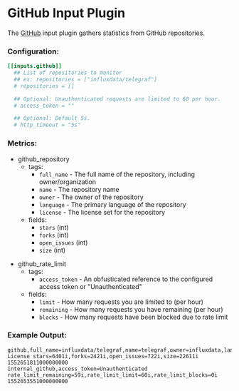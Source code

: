 # GitHub Input Plugin

The [GitHub](https://www.github.com) input plugin gathers statistics from GitHub repositories.

### Configuration:

```toml
[[inputs.github]]
  ## List of repositories to monitor
  ## ex: repositories = ["influxdata/telegraf"]
  # repositories = []

  ## Optional: Unauthenticated requests are limited to 60 per hour.
  # access_token = ""

  ## Optional: Default 5s.
  # http_timeout = "5s"
```

### Metrics:

- github_repository
  - tags:
    - `full_name` - The full name of the repository, including owner/organization
    - `name` - The repository name
    - `owner` - The owner of the repository
    - `language` - The primary language of the repository
    - `license` - The license set for the repository
  - fields:
    - `stars` (int)
    - `forks` (int)
    - `open_issues` (int)
    - `size` (int)

* github_rate_limit
  - tags:
    - `access_token` - An obfusticated reference to the configured access token or "Unauthenticated"
  - fields:
    - `limit` - How many requests you are limited to (per hour)
    - `remaining` - How many requests you have remaining (per hour)
    - `blocks` - How many requests have been blocked due to rate limit

### Example Output:

```
github,full_name=influxdata/telegraf,name=telegraf,owner=influxdata,language=Go,license=MIT\ License stars=6401i,forks=2421i,open_issues=722i,size=22611i 1552651811000000000
internal_github,access_token=Unauthenticated rate_limit_remaining=59i,rate_limit_limit=60i,rate_limit_blocks=0i 1552653551000000000
```
